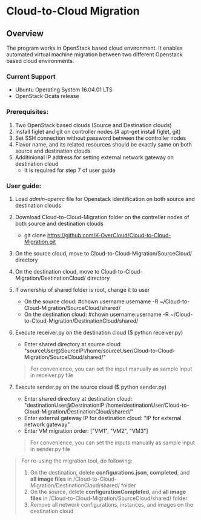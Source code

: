 # Cloud-to-Cloud Migration 

## Overview ##
The program works in OpenStack based cloud environment. It enables automated virtual machine migration between two different Openstack based cloud environments.

### Current Support ###
* Ubuntu Operating System 16.04.01 LTS
* OpenStack Ocata release

### Prerequisites: ###
1. Two OpenStack based clouds (Source and Destination clouds)
2. Install figlet and git on controller nodes  (# apt-get install figlet, git)
3. Set SSH connection without password between the controller nodes
4. Flavor name, and its related resources should be exactly same on both source and destination clouds
5. Additinional IP address for setting external network gateway on destination cloud 
   - It is required for step 7 of user guide

### User guide: ###
1. Load *admin-openrc* file for Openstack identification on both source and destination clouds
2. Download Cloud-to-Cloud-Migration folder on the contreller nodes of both source and destination clouds 
   - git clone https://github.com/K-OverCloud/Cloud-to-Cloud-Migration.git
3. On the source cloud, move to Cloud-to-Cloud-Migration/SourceCloud/ directory
4. On the destination cloud, move to Cloud-to-Cloud-Migration/DestinationCloud/ directory
5. If ownership of shared folder is root, change it to user 
   - On the source cloud: #chown username:username -R ~/Cloud-to-Cloud-Migration/SourceCloud/shared/
   - On the destination cloud: #chown username:username -R ~/Cloud-to-Cloud-Migration/DestinationCloud/shared/
6. Execute receiver.py on the destination cloud ($ python receiver.py)
   - Enter shared directory at source cloud: "sourceUser@SourceIP:/home/sourceUser/Cloud-to-Cloud-Migration/SourceCloud/shared/"  
   > For convenience, you can set the input manually as sample input in receiver.py file
 
7. Execute sender.py on the source cloud ($ python sender.py)
   - Enter shared directory at destination cloud: "destinationUser@DestinationIP:/home/destinationUser/Cloud-to-Cloud-Migration/DestinationCloud/shared/"
   - Enter external gateway IP for destination cloud: "IP for external network gateway" 
   - Enter VM migration order: ["VM1", "VM2", "VM3"]
   > For convenience, you can set the inputs manually as sample input in sender.py file
 
 >  For re-using the migration tool, do following:
 >  1. On the destination, delete **configurations.json**, **completed**, and **all image files** in /Cloud-to-Cloud-Migration/DestinationCloud/shared/ folder
 >  2. On the source, delete **configurationCompleted**, and **all image files** in /Cloud-to-Cloud-Migration/SourceCloud/shared/ folder
 >  3. Remove all network configurations, instances, and images on the destination cloud 

